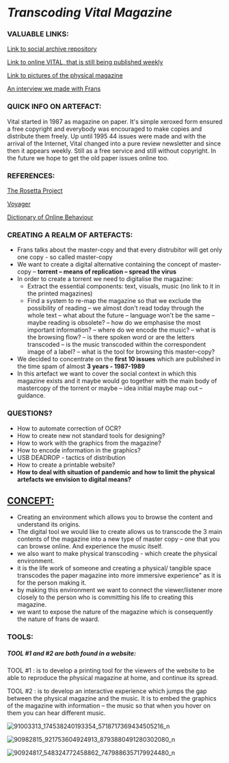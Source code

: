 >>>>>>> 
# ***Transcoding Vital Magazine***

### 					VALUABLE LINKS:

[Link to social archive repository](https://search.iisg.amsterdam/Record/1331802)

[Link to online VITAL, that is still being published weekly](http://www.vitalweekly.net)

[Link to pictures of the physical magazine](https://www.notion.so/VITAL-ISSUES-b97881dc1241496485d10541d3aacde2)

[An interview we made with Frans](https://www.notion.so/interview-transcribe-6b2df57bd7154ccfa9b2070784b82857)

### 					QUICK INFO ON ARTEFACT:

Vital started in 1987 as magazine on paper. It's simple xeroxed form ensured a free copyright and everybody was encouraged to make copies and distribute them freely. Up until 1995 44 issues were made and with the arrival of the Internet, Vital changed into a pure review newsletter and since then it appears weekly. Still as a free service and still without copyright. In the future we hope to get the old paper issues online too.

### 		 			REFERENCES: 

[The Rosetta Project ](https://rosettaproject.org/about/)

[Voyager](https://voyager.jpl.nasa.gov)

[Dictionary of Online Behaviour](http://www.dictionaryofonlinebehavior.com)

### CREATING A REALM OF ARTEFACTS:

- Frans talks about the master-copy and that every distrubitor will get only one copy - so called master-copy
- We want to create a digital alternative containing the concept of master-copy – **torrent – means of replication – spread the virus**
- In order to create a torrent we need to digitalise the magazine:
  - Extract the essential components: text, visuals, music (no link to it in the printed magazines)
  - Find a system to re-map the magazine so that we exclude the possibility of reading – we almost don't read today through the whole text – what about the future – language won't be the same – maybe reading is obsolete? –  how do we emphasise the most important information? – where do we encode the music? – what is the browsing flow? – is there spoken word or are the letters transcoded – is the music transcoded within the correspondent image of a label? – what is the tool for browsing this master–copy?
- We decided to concentrate on the **first 10 issues** which are published in the time spam of almost **3 years - 1987-1989**
- In this artefact we want to cover the social context in which this magazine exists and it maybe would go together with the main body of mastercopy of the torrent or maybe – idea initial maybe map out – guidance.

### QUESTIONS? 

- How to automate correction of OCR?
- How to create new not standard tools for designing?
- How to work with the graphics from the magazine?
- How to encode information in the graphics?
- USB DEADROP - tactics of distribution
- How to create a printable website?
- **How to deal with situation of pandemic and how to limit the physical artefacts we envision to digital means?**

## <u>CONCEPT:</u>

- Creating an environment which allows you to browse the content and understand its origins.
- The digital tool we would like to create allows us to transcode the 3 main contents of the magazine into a new type of master copy – one that you can browse online. And experience the music itself.
- we also want to make physical transcoding - which create the physical environment.
- it is the life work of someone and creating a physical/ tangible space transcodes the paper magazine into more  immersive experience" as it is for the person making it.
- by making this environment we want to connect the viewer/listener more closely to the person who is committing his life to creating this magazine.
- we want to expose the nature of the magazine which is consequently the nature of frans de waard.

### TOOLS:

##### TOOL #1 and #2 are both found in a website: 

TOOL #1 : is to develop a printing tool for the viewers of the website to be able to reproduce the physical magazine at home, and continue its spread. 

TOOL #2 : is to develop an interactive experience which jumps the gap between the physical magazine and the music. It is to embed the graphics of the magazine with information – the music so that when you hover on them you can hear different music. 

![91003313_174538240193354_5718717369434505216_n](https://user-images.githubusercontent.com/55089950/77898452-6dfc0c00-727b-11ea-8966-5bb0510d03c4.jpg)

![90982815_921753604924913_8793880491280302080_n](https://user-images.githubusercontent.com/55089950/77898426-65a3d100-727b-11ea-8be7-19c9a3217fa6.jpg)

![90924817_548324772458862_7479886357179924480_n](https://user-images.githubusercontent.com/55089950/77898392-5a50a580-727b-11ea-93f5-d38a345f79a5.jpg)

